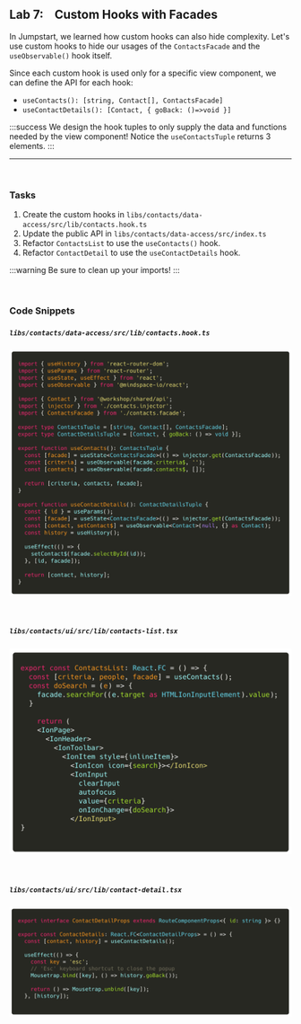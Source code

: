 ## Lab 7: ‏‏‎ ‎‏‏‎ ‎‏‏‎ ‎Custom Hooks with Facades

In Jumpstart, we learned how custom hooks can also hide complexity.
Let's use custom hooks to hide our usages of the `ContactsFacade` and the `useObservable()` hook itself.

Since each custom hook is used only for a specific view component, we can define the API for each hook:

- `useContacts(): [string, Contact[], ContactsFacade]`
- `useContactDetails(): [Contact, { goBack: ()=>void }]`

:::success
We design the hook tuples to only supply the data and functions needed by the view component!
Notice the `useContactsTuple` returns 3 elements.
:::

---

<br>

### Tasks

1. Create the custom hooks in `libs/contacts/data-access/src/lib/contacts.hook.ts`
2. Update the public API in `libs/contacts/data-access/src/index.ts`
3. Refactor `ContactsList` to use the `useContacts()` hook.
4. Refactor `ContactDetail` to use the `useContactDetails` hook.

:::warning
Be sure to clean up your imports!
:::

<br>

### Code Snippets

##### `libs/contacts/data-access/src/lib/contacts.hook.ts`

![](./assets/1595710078839.png)

<br>

##### `libs/contacts/ui/src/lib/contacts-list.tsx`

![](./assets/1595710087174.png)

<br>

##### `libs/contacts/ui/src/lib/contact-detail.tsx`

![](./assets/1595710096424.png)

